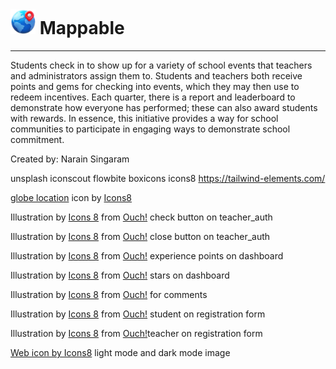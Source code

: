 # <img width='40px' style='display:inline; margin-top: 225px;' src='assets/images/mappable_logo.png'> Mappable
***
Students check in to show up for a variety of school events that teachers and administrators assign them to. Students and teachers both receive points and gems for checking into events, which they may then use to redeem incentives. Each quarter, there is a report and leaderboard to demonstrate how everyone has performed; these can also award students with rewards. In essence, this initiative provides a way for school communities to participate in engaging ways to demonstrate school commitment.

Created by: Narain Singaram

unsplash
iconscout 
flowbite 
boxicons
icons8
https://tailwind-elements.com/

<a target="_blank" href="https://icons8.com/icon/3nOZtpH7KQrP/globe-location">globe location</a> icon by <a target="_blank" href="https://icons8.com">Icons8</a>

Illustration by <a href="https://icons8.com/illustrations/author/zD2oqC8lLBBA">Icons 8</a> from <a href="https://icons8.com/illustrations">Ouch!</a>
check button on teacher_auth

Illustration by <a href="https://icons8.com/illustrations/author/zD2oqC8lLBBA">Icons 8</a> from <a href="https://icons8.com/illustrations">Ouch!</a>
close button on teacher_auth

Illustration by <a href="https://icons8.com/illustrations/author/zD2oqC8lLBBA">Icons 8</a> from <a href="https://icons8.com/illustrations">Ouch!</a>
experience points on dashboard

Illustration by <a href="https://icons8.com/illustrations/author/zD2oqC8lLBBA">Icons 8</a> from <a href="https://icons8.com/illustrations">Ouch!</a>
stars on dashboard

Illustration by <a href="https://icons8.com/illustrations/author/zD2oqC8lLBBA">Icons 8</a> from <a href="https://icons8.com/illustrations">Ouch!</a> for comments

Illustration by <a href="https://icons8.com/illustrations/author/zD2oqC8lLBBA">Icons 8</a> from <a href="https://icons8.com/illustrations">Ouch!</a>
student on registration form

Illustration by <a href="https://icons8.com/illustrations/author/zD2oqC8lLBBA">Icons 8</a> from <a href="https://icons8.com/illustrations">Ouch!</a>teacher on registration form

<a href="https://icons8.com/icon/102562/web">Web icon by Icons8</a>
light mode and dark mode image


